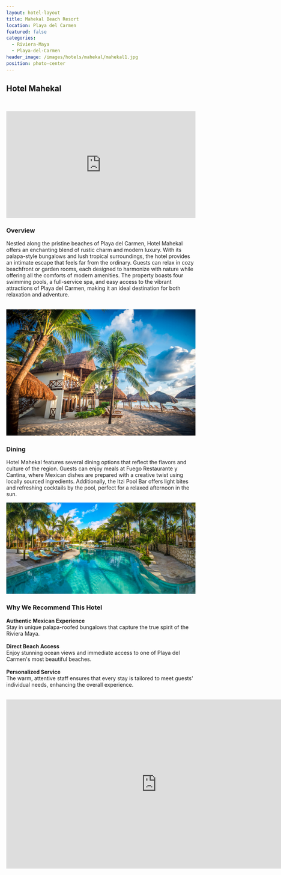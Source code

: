 ```yaml
---
layout: hotel-layout
title: Mahekal Beach Resort
location: Playa del Carmen
featured: false
categories:
  - Riviera-Maya
  - Playa-del-Carmen
header_image: /images/hotels/mahekal/mahekal1.jpg
position: photo-center
---
```


## Hotel Mahekal  
&nbsp;  

<style>.embed-container { position: relative; padding-bottom: 56.25%; height: 0; overflow: hidden; max-width: 100%; } .embed-container iframe, .embed-container object, .embed-container embed { position: absolute; top: 0; left: 0; width: 100%; height: 100%; }</style><div class='embed-container'><iframe src='https://www.youtube.com/embed/o3UgxDRBpbI' frameborder='0' allowfullscreen></iframe></div>

### Overview  
Nestled along the pristine beaches of Playa del Carmen, Hotel Mahekal offers an enchanting blend of rustic charm and modern luxury. With its palapa-style bungalows and lush tropical surroundings, the hotel provides an intimate escape that feels far from the ordinary. Guests can relax in cozy beachfront or garden rooms, each designed to harmonize with nature while offering all the comforts of modern amenities. The property boasts four swimming pools, a full-service spa, and easy access to the vibrant attractions of Playa del Carmen, making it an ideal destination for both relaxation and adventure.  
&nbsp;  

![](/images/hotels/mahekal/mahekal4.jpg)

### Dining  
Hotel Mahekal features several dining options that reflect the flavors and culture of the region. Guests can enjoy meals at Fuego Restaurante y Cantina, where Mexican dishes are prepared with a creative twist using locally sourced ingredients. Additionally, the Itzi Pool Bar offers light bites and refreshing cocktails by the pool, perfect for a relaxed afternoon in the sun.  

![](/images/hotels/mahekal/mahekal6.jpg)

### Why We Recommend This Hotel  
**Authentic Mexican Experience**  
Stay in unique palapa-roofed bungalows that capture the true spirit of the Riviera Maya.  
&nbsp;  
**Direct Beach Access**  
Enjoy stunning ocean views and immediate access to one of Playa del Carmen's most beautiful beaches.  
&nbsp;  
**Personalized Service**  
The warm, attentive staff ensures that every stay is tailored to meet guests' individual needs, enhancing the overall experience.  
&nbsp;  

<iframe src="https://www.google.com/maps/embed?pb=!1m18!1m12!1m3!1d7467.75322404957!2d-87.06635498889771!3d20.633885601143838!2m3!1f0!2f0!3f0!3m2!1i1024!2i768!4f13.1!3m3!1m2!1s0x85d1e2a14f13ba35%3A0xcaeca5c75a64d883!2sMahekal%20Beach%20Resort!5e0!3m2!1ses!2ses!4v1726254024632!5m2!1ses!2ses" width="800" height="450" style="border:0;" allowfullscreen="" loading="lazy" referrerpolicy="no-referrer-when-downgrade"></iframe>

